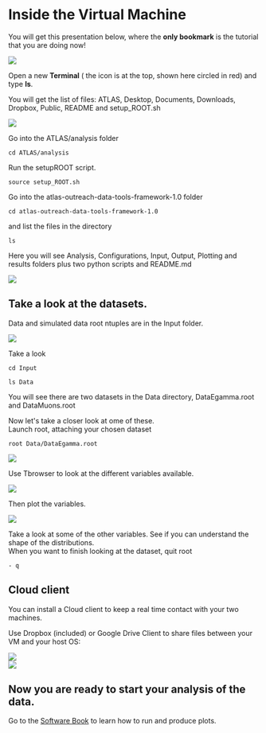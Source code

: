 # Inside the Virtual Machine

You will get this presentation below, where the **only bookmark** is the tutorial that you are doing now!

![](NewPictures/VMrunning.jpg)

Open a new **Terminal** \( the icon is at the top, shown here circled in red\) and type **ls**.

You will get the list of files: ATLAS, Desktop, Documents, Downloads, Dropbox, Public, README and setup\_ROOT.sh

![](NewPictures/terminal_ls.jpg)

Go into the ATLAS/analysis folder

`cd ATLAS/analysis`

Run the setupROOT script.

`source setup_ROOT.sh`

Go into the atlas-outreach-data-tools-framework-1.0 folder

`cd atlas-outreach-data-tools-framework-1.0`

and list the files in the directory

```
ls
```

Here you will see Analysis, Configurations, Input, Output, Plotting and results folders plus two python scripts and README.md

![](NewPictures/terminal.jpg)

## Take a look at the datasets.

Data and simulated data root ntuples are in the Input folder.

![](NewPictures/InputFolder.jpg)

Take a look

`cd Input`

`ls Data`

You will see there are two datasets in the Data directory, DataEgamma.root and DataMuons.root

Now let's take a closer look at ome of these.  
Launch root, attaching your chosen dataset

```
root Data/DataEgamma.root
```

![](NewPictures/LaunchROOT.jpg)

Use Tbrowser to look at the different variables available.

![](NewPictures/DataEgamma.jpg)

Then plot the variables.

![](NewPictures/Lep_pt.jpg)

Take a look at some of the other variables.  See if you can understand the shape of the distributions.  
When you want to finish looking at the dataset, quit root

`- q`

## Cloud client

You can install a Cloud client to keep a real time contact with your two machines.

Use Dropbox \(included\) or Google Drive Client to share files between your VM and your host OS:

![](./pictures/Screenshot_2015-02-03_16.32.37.png)  
    ![](./pictures/Screenshot_2015-02-03_16.34.04.png)

## Now you are ready to start your analysis of the data.

Go to the [Software Book](https://cheatham1.gitbooks.io/openatlasdatatools/content/take_a_look_at_the_data.html) to learn how to run and produce plots.

